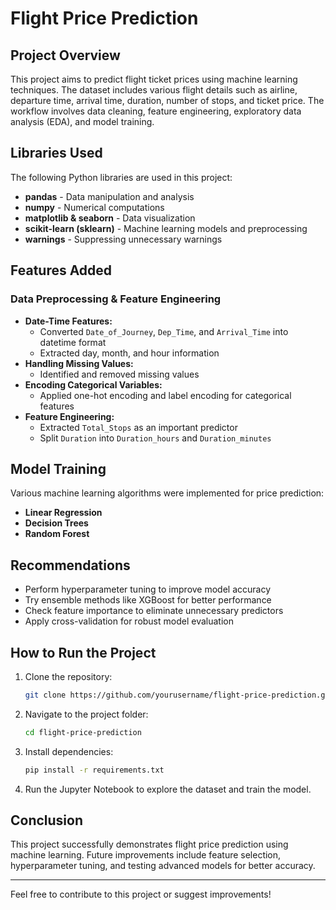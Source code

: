 # Flight Price Prediction

## Project Overview
This project aims to predict flight ticket prices using machine learning techniques. The dataset includes various flight details such as airline, departure time, arrival time, duration, number of stops, and ticket price. The workflow involves data cleaning, feature engineering, exploratory data analysis (EDA), and model training.

## Libraries Used
The following Python libraries are used in this project:
- **pandas** - Data manipulation and analysis
- **numpy** - Numerical computations
- **matplotlib & seaborn** - Data visualization
- **scikit-learn (sklearn)** - Machine learning models and preprocessing
- **warnings** - Suppressing unnecessary warnings

## Features Added
### Data Preprocessing & Feature Engineering
- **Date-Time Features:**
  - Converted `Date_of_Journey`, `Dep_Time`, and `Arrival_Time` into datetime format
  - Extracted day, month, and hour information
- **Handling Missing Values:**
  - Identified and removed missing values
- **Encoding Categorical Variables:**
  - Applied one-hot encoding and label encoding for categorical features
- **Feature Engineering:**
  - Extracted `Total_Stops` as an important predictor
  - Split `Duration` into `Duration_hours` and `Duration_minutes`

## Model Training
Various machine learning algorithms were implemented for price prediction:
- **Linear Regression**
- **Decision Trees**
- **Random Forest**

## Recommendations
- Perform hyperparameter tuning to improve model accuracy
- Try ensemble methods like XGBoost for better performance
- Check feature importance to eliminate unnecessary predictors
- Apply cross-validation for robust model evaluation

## How to Run the Project
1. Clone the repository:
   ```bash
   git clone https://github.com/yourusername/flight-price-prediction.git
   ```
2. Navigate to the project folder:
   ```bash
   cd flight-price-prediction
   ```
3. Install dependencies:
   ```bash
   pip install -r requirements.txt
   ```
4. Run the Jupyter Notebook to explore the dataset and train the model.

## Conclusion
This project successfully demonstrates flight price prediction using machine learning. Future improvements include feature selection, hyperparameter tuning, and testing advanced models for better accuracy.

---

Feel free to contribute to this project or suggest improvements!

